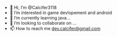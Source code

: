- 👋 Hi, I’m @Calcifer3118
- 👀 I’m interested in game devlopement and android
- 🌱 I’m currently learning java...
- 💞️ I’m looking to collaborate on ...
- 📫 How to reach me dev.calcifer@gmail.com

<!---
Calcifer3118/Calcifer3118 is a ✨ special ✨ repository because its `README.md` (this file) appears on your GitHub profile.
You can click the Preview link to take a look at your changes.
--->

